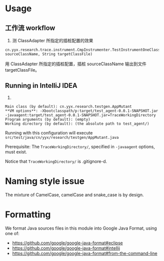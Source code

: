 # Usage

## 工作流 workflow

1. 测 ClassAdapter 所指定的插桩配置的效果

```
cn.yyx.research.trace.instrument.CmpInstrumenter.TestInstrumentOneClass(String sourceClassName, String targetClassFile)
```

用 ClassAdapter 所指定的插桩配置，插桩 sourceClassName 输出到文件 targetClassFile。




## Running in IntelliJ IDEA

1.
```
Main class (by default): cn.yyx.research.testgen.AppMutant
**VM options**: -Xbootclasspath/p:target/test_agent-0.0.1-SNAPSHOT.jar -javaagent:target/test_agent-0.0.1-SNAPSHOT.jar=TraceWorkingDirectory
Program arguments (by default): (empty)
Working directory (by default): (the absolute path to test_agent/)

```

Running with this configuration will execute `src/test/java/cn/yyx/research/testgen/AppMutant.java`

Prerequisite: The `TraceWorkingDirectory/`, specified in `-javaagent` options, must exist.

Notice that `TraceWorkingDirectory/` is .gitignore-d.


# Naming style issue

The mixture of CamelCase, camelCase and snake_case is by design.

# Formatting

We format Java sources files in this module into Google Java Format, using one of:

+ https://github.com/google/google-java-format#eclipse
+ https://github.com/google/google-java-format#intellij
+ https://github.com/google/google-java-format#from-the-command-line
